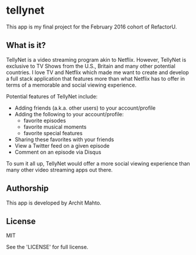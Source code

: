 # tellynet

This app is my final project for the February 2016 cohort of RefactorU.

## What is it?

TellyNet is a video streaming program akin to Netflix. However, TellyNet is exclusive to TV Shows from the U.S., Britain and many other potential countries. I love TV and Netflix which made me want to create and develop a full stack application that features more than what Netflix has to offer in terms of a memorable and social viewing experience.

Potential features of TellyNet include:

* Adding friends (a.k.a. other users) to your account/profile
* Adding the following to your account/profile:
  * favorite episodes
  * favorite musical moments
  * favorite special features
* Sharing these favorites with your friends
* View a Twitter feed on a given episode
* Comment on an episode via Disqus

To sum it all up, TellyNet would offer a more social viewing experience than many other video streaming apps out there.

## Authorship

This app is developed by Archit Mahto.

## License

MIT

See the 'LICENSE' for full license.
